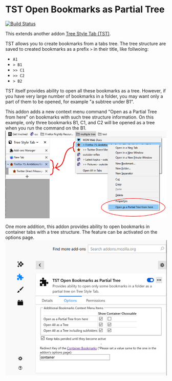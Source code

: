 # TST Open Bookmarks as Partial Tree

[![Build Status](https://travis-ci.org/piroor/tst-open-bookmarks-as-partial-tree.svg?branch=master)](https://travis-ci.org/piroor/tst-open-bookmarks-as-partial-tree)

This extends another addon [Tree Style Tab (TST)](https://addons.mozilla.org/firefox/addon/tree-style-tab/).

TST allows you to create bookmarks from a tabs tree. The tree structure are saved to created bookmarks as a prefix `>` in their title, like follwoing:

* `A1`
* `> B1`
* `>> C1`
* `>> C2`
* `> B2`

TST itself provides ability to open all these bookmarks as a tree. However, if you have very large number of bookmarks in a folder, you may want only a part of them to be opened, for example "a subtree under B1".

This addon adds a new context menu command "Open as a Partial Tree from here" on bookmarks with such tree structure information. On this example, only three bookmarks B1, C1, and C2 will be opened as a tree when you run the command on the B1.
![(Screenshot)](screenshots/bookmarks-to-tabs.png)

One more addition, this addon provides ability to open bookmarks in container tabs with a tree structure. The feature can be activated on the options page.
![(Screenshot)](screenshots/options.png)
